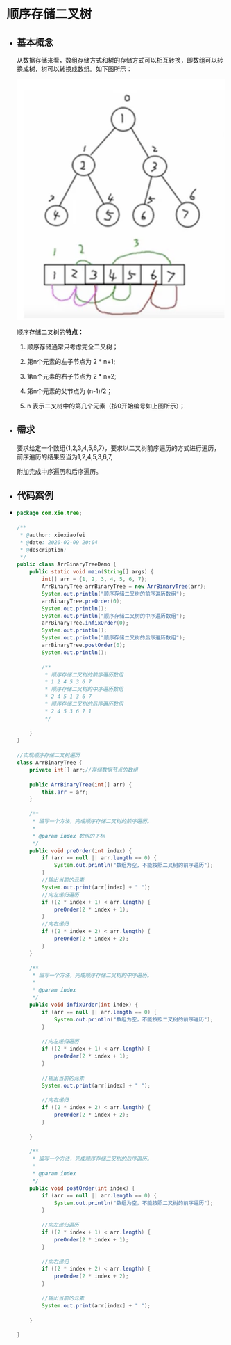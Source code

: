 # 顺序存储二叉树

- ## 基本概念

  从数据存储来看，数组存储方式和树的存储方式可以相互转换，即数组可以转换成树，树可以转换成数组。如下图所示：

  ![treesort1.png](../0_images/treesort1.png)

  顺序存储二叉树的**特点：**

   1. 顺序存储通常只考虑完全二叉树；

   2. 第n个元素的左子节点为 2 * n+1;

   3. 第n个元素的右子节点为 2 * n+2;

   4. 第n个元素的父节点为 (n-1)/2；

   5. n 表示二叉树中的第几个元素（按0开始编号如上图所示）；
  
- ## 需求

  要求给定一个数组{1,2,3,4,5,6,7}，要求以二叉树前序遍历的方式进行遍历，前序遍历的结果应当为1,2,4,5,3,6,7,

  附加完成中序遍历和后序遍历。

- ## 代码案例

- ```java
  package com.xie.tree;
  
  /**
   * @author: xiexiaofei
   * @date: 2020-02-09 20:04
   * @description:
   */
  public class ArrBinaryTreeDemo {
      public static void main(String[] args) {
          int[] arr = {1, 2, 3, 4, 5, 6, 7};
          ArrBinaryTree arrBinaryTree = new ArrBinaryTree(arr);
          System.out.println("顺序存储二叉树的前序遍历数组");
          arrBinaryTree.preOrder(0);
          System.out.println();
          System.out.println("顺序存储二叉树的中序遍历数组");
          arrBinaryTree.infixOrder(0);
          System.out.println();
          System.out.println("顺序存储二叉树的后序遍历数组");
          arrBinaryTree.postOrder(0);
          System.out.println();
  
          /**
           * 顺序存储二叉树的前序遍历数组
           * 1 2 4 5 3 6 7
           * 顺序存储二叉树的中序遍历数组
           * 2 4 5 1 3 6 7
           * 顺序存储二叉树的后序遍历数组
           * 2 4 5 3 6 7 1
           */
  
      }
  }
  
  //实现顺序存储二叉树遍历
  class ArrBinaryTree {
      private int[] arr;//存储数据节点的数组
  
      public ArrBinaryTree(int[] arr) {
          this.arr = arr;
      }
  
      /**
       * 编写一个方法，完成顺序存储二叉树的前序遍历。
       *
       * @param index 数组的下标
       */
      public void preOrder(int index) {
          if (arr == null || arr.length == 0) {
              System.out.println("数组为空，不能按照二叉树的前序遍历");
          }
          //输出当前的元素
          System.out.print(arr[index] + " ");
          //向左递归遍历
          if ((2 * index + 1) < arr.length) {
              preOrder(2 * index + 1);
          }
          //向右递归
          if ((2 * index + 2) < arr.length) {
              preOrder(2 * index + 2);
          }
      }
  
      /**
       * 编写一个方法，完成顺序存储二叉树的中序遍历。
       *
       * @param index
       */
      public void infixOrder(int index) {
          if (arr == null || arr.length == 0) {
              System.out.println("数组为空，不能按照二叉树的前序遍历");
          }
  
          //向左递归遍历
          if ((2 * index + 1) < arr.length) {
              preOrder(2 * index + 1);
          }
  
          //输出当前的元素
          System.out.print(arr[index] + " ");
  
          //向右递归
          if ((2 * index + 2) < arr.length) {
              preOrder(2 * index + 2);
          }
  
      }
  
      /**
       * 编写一个方法，完成顺序存储二叉树的后序遍历。
       *
       * @param index
       */
      public void postOrder(int index) {
          if (arr == null || arr.length == 0) {
              System.out.println("数组为空，不能按照二叉树的前序遍历");
          }
  
          //向左递归遍历
          if ((2 * index + 1) < arr.length) {
              preOrder(2 * index + 1);
          }
  
          //向右递归
          if ((2 * index + 2) < arr.length) {
              preOrder(2 * index + 2);
          }
  
          //输出当前的元素
          System.out.print(arr[index] + " ");
  
      }
  
  }
  
  ```
